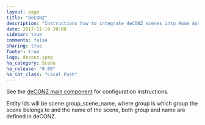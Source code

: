 ```yaml
---
layout: page
title: "deCONZ"
description: "Instructions how to integrate deCONZ scenes into Home Assistant."
date: 2017-11-19 20:00
sidebar: true
comments: false
sharing: true
footer: true
logo: deconz.jpeg
ha_category: Scene
ha_release: "0.60"
ha_iot_class: "Local Push"
---
```


See the [deCONZ main component](/components/deconz/) for configuration instructions.

Entity Ids will be scene.group_scene_name, where group is which group the scene belongs to and the name of the scene, both group and name are defined in deCONZ.